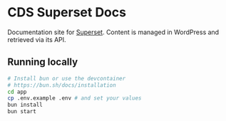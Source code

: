 # CDS Superset Docs

Documentation site for [Superset](https://superset.cds-snc.ca/). Content is managed in WordPress and retrieved via its API.

## Running locally
```sh
# Install bun or use the devcontainer
# https://bun.sh/docs/installation
cd app
cp .env.example .env # and set your values
bun install
bun start
```
